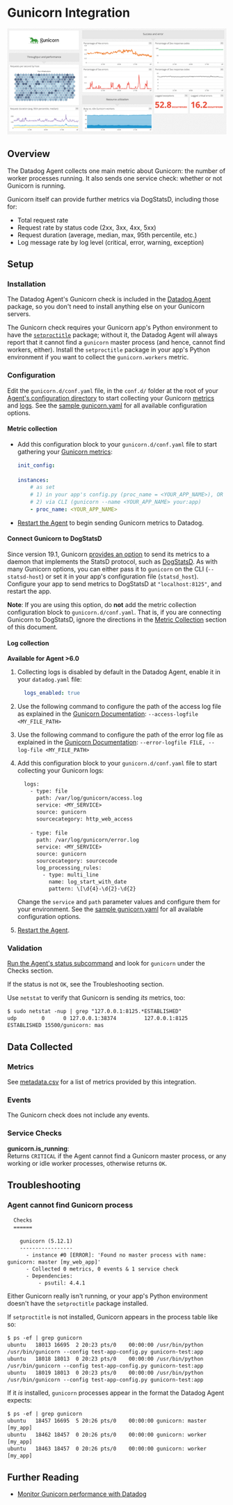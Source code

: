 # Gunicorn Integration

![Gunicorn Dashboard][1]

## Overview

The Datadog Agent collects one main metric about Gunicorn: the number of worker processes running. It also sends one service check: whether or not Gunicorn is running.

Gunicorn itself can provide further metrics via DogStatsD, including those for:

* Total request rate
* Request rate by status code (2xx, 3xx, 4xx, 5xx)
* Request duration (average, median, max, 95th percentile, etc.)
* Log message rate by log level (critical, error, warning, exception)

## Setup
### Installation

The Datadog Agent's Gunicorn check is included in the [Datadog Agent][3] package, so you don't need to install anything else on your Gunicorn servers.

The Gunicorn check requires your Gunicorn app's Python environment to have the [`setproctitle`][4] package; without it, the Datadog Agent will always report that it cannot find a `gunicorn` master process (and hence, cannot find workers, either). Install the `setproctitle` package in your app's Python environment if you want to collect the `gunicorn.workers` metric.

### Configuration

Edit the `gunicorn.d/conf.yaml` file, in the `conf.d/` folder at the root of your [Agent's configuration directory][5] to start collecting your Gunicorn [metrics](#metric-collection) and [logs](#log-collection).
See the [sample gunicorn.yaml][6] for all available configuration options.

#### Metric collection

* Add this configuration block to your `gunicorn.d/conf.yaml` file to start gathering your [Gunicorn metrics](#metrics):

    ```yaml
    init_config:

    instances:
        # as set
        # 1) in your app's config.py (proc_name = <YOUR_APP_NAME>), OR
        # 2) via CLI (gunicorn --name <YOUR_APP_NAME> your:app)
        - proc_name: <YOUR_APP_NAME>
    ```

* [Restart the Agent][3] to begin sending Gunicorn metrics to Datadog.

#### Connect Gunicorn to DogStatsD

Since version 19.1, Gunicorn [provides an option][7] to send its metrics to a daemon that implements the StatsD protocol, such as [DogStatsD][8]. As with many Gunicorn options, you can either pass it to `gunicorn` on the CLI (`--statsd-host`) or set it in your app's configuration file (`statsd_host`). Configure your app to send metrics to DogStatsD at `"localhost:8125"`, and restart the app.

**Note**: If you are using this option, do **not** add the metric collection configuration block to `gunicorn.d/conf.yaml`. That is, if you are connecting Gunicorn to DogStatsD, ignore the directions in the [Metric Collection](#metric-collection) section of this document.

#### Log collection

**Available for Agent >6.0**

1. Collecting logs is disabled by default in the Datadog Agent, enable it in your `datadog.yaml` file:

    ```yaml
      logs_enabled: true
    ```

2. Use the following command to configure the path of the access log file as explained in the [Gunicorn Documentation][9]: `--access-logfile <MY_FILE_PATH>`

3. Use the following command to configure the path of the error log file as explained in the [Gunicorn Documentation][10]: `--error-logfile FILE, --log-file <MY_FILE_PATH>`

4. Add this configuration block to your `gunicorn.d/conf.yaml` file to start collecting your Gunicorn logs:

    ```
      logs:
        - type: file
          path: /var/log/gunicorn/access.log
          service: <MY_SERVICE>
          source: gunicorn
          sourcecategory: http_web_access

        - type: file
          path: /var/log/gunicorn/error.log
          service: <MY_SERVICE>
          source: gunicorn
          sourcecategory: sourcecode
          log_processing_rules:
            - type: multi_line
              name: log_start_with_date
              pattern: \[\d{4}-\d{2}-\d{2}
    ```

    Change the `service` and `path` parameter values and configure them for your environment.
    See the [sample gunicorn.yaml][6] for all available configuration options.

5. [Restart the Agent][3].

### Validation

[Run the Agent's status subcommand][11] and look for `gunicorn` under the Checks section.

If the status is not `OK`, see the Troubleshooting section.

Use `netstat` to verify that Gunicorn is sending _its_ metrics, too:

```
$ sudo netstat -nup | grep "127.0.0.1:8125.*ESTABLISHED"
udp        0      0 127.0.0.1:38374         127.0.0.1:8125          ESTABLISHED 15500/gunicorn: mas
```

## Data Collected

### Metrics

See [metadata.csv][12] for a list of metrics provided by this integration.

### Events
The Gunicorn check does not include any events.

### Service Checks

**gunicorn.is_running**:<br>
Returns `CRITICAL` if the Agent cannot find a Gunicorn master process, or any working or idle worker processes, otherwise returns `OK`.

## Troubleshooting

### Agent cannot find Gunicorn process
```
  Checks
  ======

    gunicorn (5.12.1)
    -----------------
      - instance #0 [ERROR]: 'Found no master process with name: gunicorn: master [my_web_app]'
      - Collected 0 metrics, 0 events & 1 service check
      - Dependencies:
          - psutil: 4.4.1
```

Either Gunicorn really isn't running, or your app's Python environment doesn't have the `setproctitle` package installed.

If `setproctitle` is not installed, Gunicorn appears in the process table like so:

```
$ ps -ef | grep gunicorn
ubuntu   18013 16695  2 20:23 pts/0    00:00:00 /usr/bin/python /usr/bin/gunicorn --config test-app-config.py gunicorn-test:app
ubuntu   18018 18013  0 20:23 pts/0    00:00:00 /usr/bin/python /usr/bin/gunicorn --config test-app-config.py gunicorn-test:app
ubuntu   18019 18013  0 20:23 pts/0    00:00:00 /usr/bin/python /usr/bin/gunicorn --config test-app-config.py gunicorn-test:app
```

If it _is_ installed, `gunicorn` processes appear in the format the Datadog Agent expects:

```
$ ps -ef | grep gunicorn
ubuntu   18457 16695  5 20:26 pts/0    00:00:00 gunicorn: master [my_app]
ubuntu   18462 18457  0 20:26 pts/0    00:00:00 gunicorn: worker [my_app]
ubuntu   18463 18457  0 20:26 pts/0    00:00:00 gunicorn: worker [my_app]
```

## Further Reading

* [Monitor Gunicorn performance with Datadog][13]


[1]: https://raw.githubusercontent.com/DataDog/integrations-core/master/gunicorn/images/gunicorn-dash.png
[3]: https://docs.datadoghq.com/agent/guide/agent-commands/?tab=agentv6#start-stop-and-restart-the-agent
[4]: https://pypi.python.org/pypi/setproctitle
[5]: https://docs.datadoghq.com/agent/guide/agent-configuration-files/?tab=agentv6#agent-configuration-directory
[6]: https://github.com/DataDog/integrations-core/blob/master/gunicorn/datadog_checks/gunicorn/data/conf.yaml.example
[7]: https://docs.gunicorn.org/en/stable/settings.html#statsd-host
[8]: https://docs.datadoghq.com/guides/dogstatsd
[9]: https://docs.gunicorn.org/en/stable/settings.html#accesslog
[10]: https://docs.gunicorn.org/en/stable/settings.html#errorlog
[11]: https://docs.datadoghq.com/agent/guide/agent-commands/?tab=agentv6#agent-status-and-information
[12]: https://github.com/DataDog/integrations-core/blob/master/gunicorn/metadata.csv
[13]: https://www.datadoghq.com/blog/monitor-gunicorn-performance
